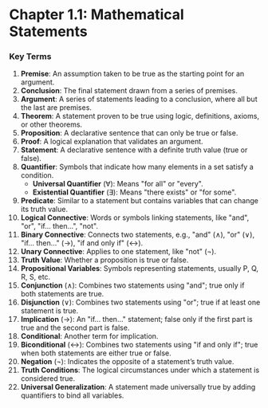 # Chapter 1.1: Mathematical Statements  

### Key Terms  
1. **Premise**: An assumption taken to be true as the starting point for an argument.  
2. **Conclusion**: The final statement drawn from a series of premises.  
3. **Argument**: A series of statements leading to a conclusion, where all but the last are premises.  
4. **Theorem**: A statement proven to be true using logic, definitions, axioms, or other theorems.  
5. **Proposition**: A declarative sentence that can only be true or false.  
6. **Proof**: A logical explanation that validates an argument.  
7. **Statement**: A declarative sentence with a definite truth value (true or false).  
8. **Quantifier**: Symbols that indicate how many elements in a set satisfy a condition.  
   - **Universal Quantifier** ($\forall$): Means "for all" or "every".  
   - **Existential Quantifier** ($\exists$): Means "there exists" or "for some".  
9. **Predicate**: Similar to a statement but contains variables that can change its truth value.  
10. **Logical Connective**: Words or symbols linking statements, like "and", "or", "if... then...", "not".  
11. **Binary Connective**: Connects two statements, e.g., "and" ($\land$), "or" ($\lor$), "if... then..." ($\to$), "if and only if" ($\leftrightarrow$).  
12. **Unary Connective**: Applies to one statement, like "not" ($\neg$).  
13. **Truth Value**: Whether a proposition is true or false.  
14. **Propositional Variables**: Symbols representing statements, usually P, Q, R, S, etc.  
15. **Conjunction** ($\land$): Combines two statements using "and"; true only if both statements are true.  
16. **Disjunction** ($\lor$): Combines two statements using "or"; true if at least one statement is true.  
17. **Implication** ($\to$): An "if... then..." statement; false only if the first part is true and the second part is false.  
18. **Conditional**: Another term for implication.  
19. **Biconditional** ($\leftrightarrow$): Combines two statements using "if and only if"; true when both statements are either true or false.  
20. **Negation** ($\neg$): Indicates the opposite of a statement’s truth value.  
21. **Truth Conditions**: The logical circumstances under which a statement is considered true.  
22. **Universal Generalization**: A statement made universally true by adding quantifiers to bind all variables.  